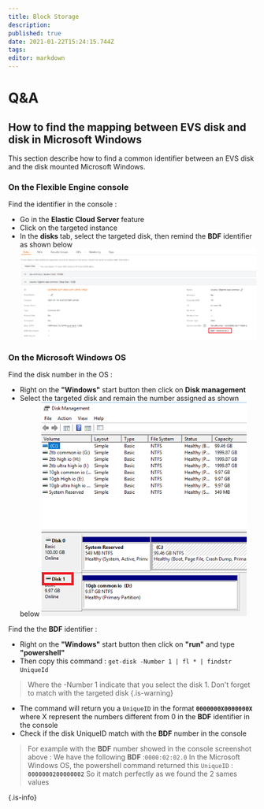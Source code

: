 ```yaml
---
title: Block Storage
description: 
published: true
date: 2021-01-22T15:24:15.744Z
tags: 
editor: markdown
---
```


# Q&A
## How to find the mapping between EVS disk  and disk in Microsoft Windows
This section describe how to find a common identifier between an EVS disk and the disk mounted Microsoft Windows.


### On the Flexible Engine console 
Find the identifier in the console :
- Go in the **Elastic Cloud Server** feature
- Click on the targeted instance
- In the **disks** tab, select the targeted disk, then remind the **BDF** identifier as shown below
![bdf.png](/uploads/bdf.png)


### On the Microsoft Windows OS
Find the disk number in the OS : 
- Right on the **"Windows"** start button then click on **Disk management**
- Select the targeted disk and remain the number assigned as shown below 
![disknumber.png](/uploads/disknumber.png)

Find the the **BDF** identifier :
- Right on the **"Windows"** start button then click on **"run"** and type **"powershell"**
- Then copy this command : `get-disk -Number 1 | fl * | findstr UniqueId`
> Where the -Number 1 indicate that you select the disk 1. Don't forget to match with the targeted disk
{.is-warning}
- The command will return you a `UniqueID` in the format **`0000000X0000000X`** where X represent the numbers different from 0 in the **BDF** identifier in the console
- Check if the disk UniqueID match with the **BDF** number in the console
> For example with the **BDF** number showed in the console screenshot above :
We have the following **BDF** :` 0000:02:02.0 `
In the Microsoft Windows OS, the powershell command returned this `UniqueID` : **`0000000200000002`**
So it match perfectly as we found the 2 sames values

{.is-info}


